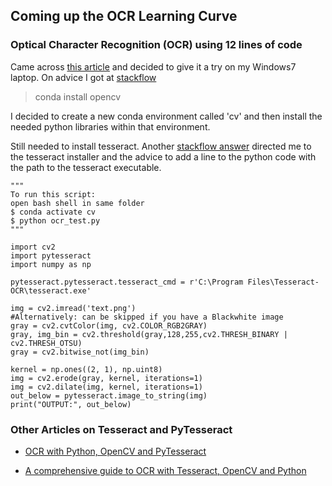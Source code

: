## Coming up the OCR Learning Curve

### Optical Character Recognition (OCR) using 12 lines of code

Came across [this article](https://towardsdatascience.com/optical-character-recognition-ocr-with-less-than-12-lines-of-code-using-python-48404218cccb) and decided to give it a try on my Windows7 laptop.
On advice I got at [stackflow](https://stackoverflow.com/questions/51853018/how-do-i-install-opencv-using-pip)

> conda install opencv

I decided to create a new conda environment called 'cv' and then install the needed python libraries within that environment.

Still needed to install tesseract. Another [stackflow answer](https://stackoverflow.com/questions/50951955/pytesseract-tesseractnotfound-error-tesseract-is-not-installed-or-its-not-i/53672281) directed me to the tesseract installer and the advice to add a line to the python code with the path to the tesseract executable.

```
"""
To run this script:
open bash shell in same folder
$ conda activate cv
$ python ocr_test.py
"""

import cv2
import pytesseract
import numpy as np

pytesseract.pytesseract.tesseract_cmd = r'C:\Program Files\Tesseract-OCR\tesseract.exe'

img = cv2.imread('text.png')
#Alternatively: can be skipped if you have a Blackwhite image
gray = cv2.cvtColor(img, cv2.COLOR_RGB2GRAY)
gray, img_bin = cv2.threshold(gray,128,255,cv2.THRESH_BINARY | cv2.THRESH_OTSU)
gray = cv2.bitwise_not(img_bin)

kernel = np.ones((2, 1), np.uint8)
img = cv2.erode(gray, kernel, iterations=1)
img = cv2.dilate(img, kernel, iterations=1)
out_below = pytesseract.image_to_string(img)
print("OUTPUT:", out_below)
```

### Other Articles on Tesseract and PyTesseract

- [OCR with Python, OpenCV and PyTesseract](https://medium.com/@jaafarbenabderrazak.info/ocr-with-tesseract-opencv-and-python-d2c4ec097866)

- [A comprehensive guide to OCR with Tesseract, OpenCV and Python](https://nanonets.com/blog/ocr-with-tesseract/)

